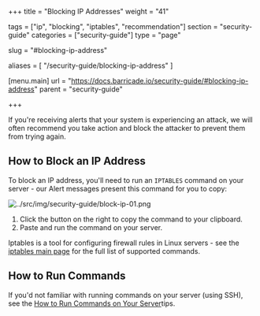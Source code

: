 +++
title = "Blocking IP Addresses"
weight = "41"

tags = ["ip", "blocking", "iptables", "recommendation"]
section = "security-guide"
categories = ["security-guide"]
type = "page"

slug = "#blocking-ip-address"

aliases = [
    "/security-guide/blocking-ip-address"
]

[menu.main]
    url = "https://docs.barricade.io/security-guide/#blocking-ip-address"
    parent = "security-guide"

+++

If you're receiving alerts that your system is experiencing an attack, we will often recommend you take action and block the attacker to prevent them from trying again.

## How to Block an IP Address

To block an IP address, you'll need to run an `IPTABLES` command on your server - our Alert messages present this command for you to copy:

![../src/img/security-guide/block-ip-01.png](../src/img/security-guide/block-ip-01.png)

1.  Click the button on the right to copy the command to your clipboard.
2.  Paste and run the command on your server.

Iptables is a tool for configuring firewall rules in Linux servers - see the [iptables main page](http://ipset.netfilter.org/iptables.man.html) for the full list of supported commands.

## How to Run Commands

If you'd not familiar with running commands on your server (using SSH), see the [How to Run Commands on Your Server](#running-commands)tips.
